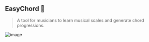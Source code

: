 ## EasyChord 🎹

> A tool for musicians to learn musical scales and generate chord progressions.

![image](https://user-images.githubusercontent.com/36884748/133648423-4c1ce97a-bd89-4c56-9069-0870e4e684f7.png)
